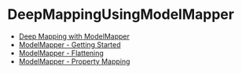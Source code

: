 # DeepMappingUsingModelMapper
- [Deep Mapping with ModelMapper](https://amydegregorio.com/2018/08/02/deep-mapping-with-modelmapper/)
- [ModelMapper - Getting Started](http://modelmapper.org/getting-started/)
- [ModelMapper - Flattening](http://modelmapper.org/examples/flattening/)
- [ModelMapper - Property Mapping](http://modelmapper.org/user-manual/property-mapping/)